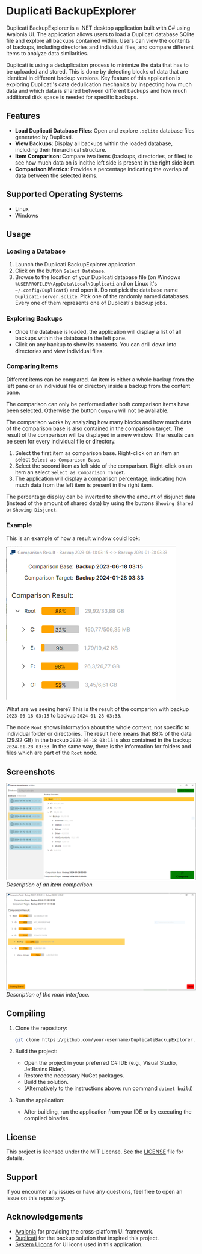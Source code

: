 # Duplicati BackupExplorer

Duplicati BackupExplorer is a .NET desktop application built with C# using Avalonia UI. The application allows users to load a Duplicati database SQlite file and explore all backups contained within. Users can view the contents of backups, including directories and individual files, and compare different items to analyze data similarities.

Duplicati is using a deduplication process to minimize the data that has to be uploaded and stored. This is done by detecting blocks of data that are identical in different backup versions. Key feature of this application is exploring Duplicati's data dedulication mechanics by inspecting how much data and which data is shared between different backups and how much additional disk space is needed for specific backups.

## Features

- **Load Duplicati Database Files**: Open and explore `.sqlite` database files generated by Duplicati.
- **View Backups**: Display all backups within the loaded database, including their hierarchical structure.
- **Item Comparison**: Compare two items (backups, directories, or files) to see how much data on is inclthe left side is present in the right side item.
- **Comparison Metrics**: Provides a percentage indicating the overlap of data between the selected items.

## Supported Operating Systems
* Linux
* Windows


## Usage

### Loading a Database

1. Launch the Duplicati BackupExplorer application.
2. Click on the button `Select Database`.
3. Browse to the location of your Duplicati database file (on Windows `%USERPROFILE%\AppData\Local\Duplicati` and on Linux it's `~/.config/Duplicati`) and open it. Do not pick the database name `Duplicati-server.sqlite`. Pick one of the randomly named databases. Every one of them represents one of Duplicati's backup jobs.

### Exploring Backups

- Once the database is loaded, the application will display a list of all backups within the database in the left pane.
- Click on any backup to show its contents. You can drill down into directories and view individual files.

### Comparing Items

Different items can be compared. An item is either a whole backup from the left pane or an individual file or directory inside a backup from the content pane.

The comparison can only be performed after both comparison items have been selected. Otherwise the button `Compare` will not be available.

The comparison works by analyzing how many blocks and how much data of the comparison base is also contained in the comparison target. The result of the comparison will be displayed in a new window.
The results can be seen for every individual file or directory.

1. Select the first item as comparison base. Right-click on an item an select `Select as Comparison Base`.
2. Select the second item as left side of the comparison. Right-click on an item an select `Select as Comparison Target`.
3. The application will display a comparison percentage, indicating how much data from the left item is present in the right item.

The percentage display can be inverted to show the amount of disjunct data (instead of the amount of shared data) by using the buttons `Showing Shared` or `Showing Disjunct`. 

### Example
This is an example of how a result window could look:

![Comparison Example](docs/screenshot_example01.png)

What are we seeing here? This is the result of the comparion with backup `2023-06-18 03:15` to backup `2024-01-28 03:33`.

The node `Root` shows information about the whole content, not specific to individual folder or directories. The result here means that 88% of the data (29.92 GB) in the backup `2023-06-18 03:15` is also contained in the backup `2024-01-28 03:33`.
In the same way, there is the information for folders and files which are part of the `Root` node.

## Screenshots

![Comparison Example](docs/screenshot_mainview.png)
*Description of an item comparison.*

![Main Interface](docs/screenshot_compare.png)
*Description of the main interface.*

## Compiling

1. Clone the repository:

    ```bash
    git clone https://github.com/your-username/DuplicatiBackupExplorer.git
    ```

2. Build the project:

    - Open the project in your preferred C# IDE (e.g., Visual Studio, JetBrains Rider).
    - Restore the necessary NuGet packages.
    - Build the solution.
    - (Alternatively to the instructions above: run command `dotnet build`)

3. Run the application:

    - After building, run the application from your IDE or by executing the compiled binaries.


## License

This project is licensed under the MIT License. See the [LICENSE](./LICENSE.md) file for details.

## Support

If you encounter any issues or have any questions, feel free to open an issue on this repository.

## Acknowledgements

- [Avalonia](https://avaloniaui.net/) for providing the cross-platform UI framework.
- [Duplicati](https://www.duplicati.com/) for the backup solution that inspired this project.
- [System UIcons](https://icon-icons.com/de/users/5PGZHjZSj9HEiyvBCqjy5/icon-sets/) for UI icons used in this application.
